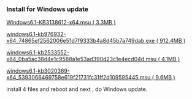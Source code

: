 ### Install for Windows update

[Windows6.1-KB3138612-x64.msu ( 3.3MB )](https://www.microsoft.com/ja-jp/download/details.aspx?id=51208)

[windows6.1-kb976932-x64_74865ef2562006e51d7f9333b4a8d45b7a749dab.exe ( 912.4MB )](https://www.catalog.update.microsoft.com/Search.aspx?q=KB976932)

[windows6.1-kb2533552-x64_0ba5ac38d4e1c9588a1e53ad390d23c1e4ecd04d.msu ( 4.1MB	)](https://www.catalog.update.microsoft.com/Search.aspx?q=KB2533552)

[windows6.1-kb3020369-x64_5393066469758e619f21731fc31ff2d109595445.msu ( 9.6MB )](https://www.microsoft.com/ja-JP/download/details.aspx?id=46827)

install 4 files and reboot and next , do Windows update.
